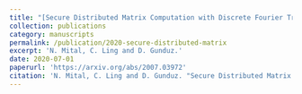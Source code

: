```yaml
---
title: "[Secure Distributed Matrix Computation with Discrete Fourier Transform](https://arxiv.org/abs/2007.03972)"
collection: publications
category: manuscripts
permalink: /publication/2020-secure-distributed-matrix
excerpt: 'N. Mital, C. Ling and D. Gunduz.'
date: 2020-07-01
paperurl: 'https://arxiv.org/abs/2007.03972'
citation: 'N. Mital, C. Ling and D. Gunduz. "Secure Distributed Matrix Computation with Discrete Fourier Transform."'
---
```

